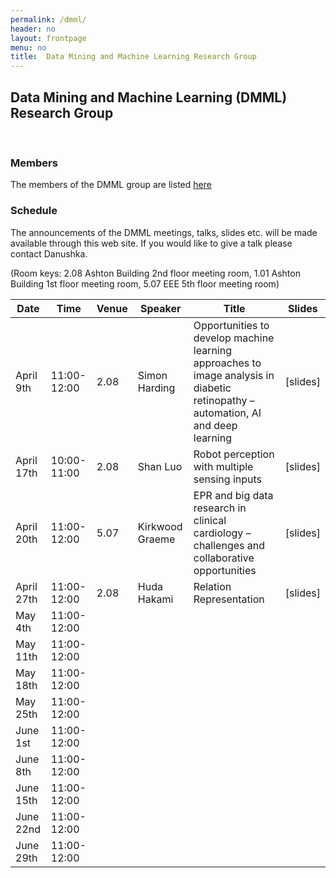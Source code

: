 ```yaml
---
permalink: /dmml/
header: no
layout: frontpage
menu: no
title:  Data Mining and Machine Learning Research Group
---
```


## Data Mining and Machine Learning (DMML) Research Group 

<br>

### Members
The members of the DMML group are listed [here](https://www.liverpool.ac.uk/computer-science/research/artificial-intelligence/dmml/people/#d.en.695953)

### Schedule
The announcements of the DMML meetings, talks, slides etc. will be made available through this web site.
If you would like to give a talk please contact Danushka.

(Room keys: 2.08 Ashton Building 2nd floor meeting room, 1.01 Ashton Building 1st floor meeting room, 5.07 EEE 5th floor meeting room)

| Date              | Time        | Venue | Speaker          |                             Title                           | Slides   |
| ------------------| ------------| -----|------------------|-----------------------------------------------------------------|----------|
| April 9th   | 11:00-12:00 | 2.08  | Simon Harding    | Opportunities to develop machine learning approaches to image analysis in diabetic retinopathy – automation, AI and deep learning                                           | [slides] |
| April 17th  | 10:00-11:00 | 2.08  | Shan Luo         | Robot perception with multiple sensing inputs                                          | [slides] |
| April 20th  | 11:00-12:00 | 5.07  | Kirkwood Graeme  | EPR and big data research in clinical cardiology –challenges and collaborative opportunities| [slides]|
| April 27th | 11:00-12:00 | 2.08| Huda Hakami | Relation Representation | [slides]|
| May 4th | 11:00-12:00 | | | | |
| May 11th | 11:00-12:00 | | | | |
| May 18th | 11:00-12:00 | | | | |
| May 25th | 11:00-12:00 | | | | |
| June 1st | 11:00-12:00 | | | | |
| June 8th | 11:00-12:00 | | | | |
| June 15th | 11:00-12:00 | | | | |
| June 22nd | 11:00-12:00 | | | | |
| June 29th | 11:00-12:00 | | | | |



